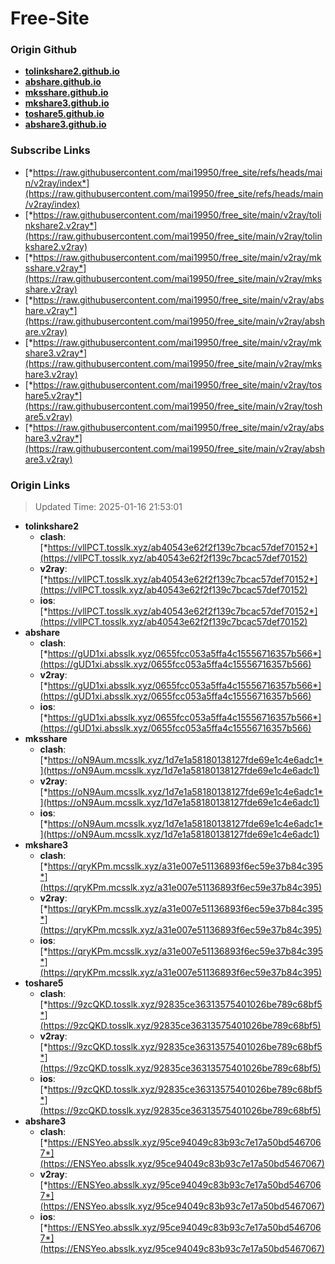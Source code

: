 # Free-Site

### Origin Github

- [**tolinkshare2.github.io**](https://github.com/tolinkshare2/tolinkshare2.github.io)
- [**abshare.github.io**](https://github.com/abshare/abshare.github.io)
- [**mksshare.github.io**](https://github.com/mksshare/mksshare.github.io)
- [**mkshare3.github.io**](https://github.com/mkshare3/mkshare3.github.io)
- [**toshare5.github.io**](https://github.com/toshare5/toshare5.github.io)
- [**abshare3.github.io**](https://github.com/abshare3/abshare3.github.io)

### Subscribe Links

- [*https://raw.githubusercontent.com/mai19950/free_site/refs/heads/main/v2ray/index*](https://raw.githubusercontent.com/mai19950/free_site/refs/heads/main/v2ray/index)
- [*https://raw.githubusercontent.com/mai19950/free_site/main/v2ray/tolinkshare2.v2ray*](https://raw.githubusercontent.com/mai19950/free_site/main/v2ray/tolinkshare2.v2ray)
- [*https://raw.githubusercontent.com/mai19950/free_site/main/v2ray/mksshare.v2ray*](https://raw.githubusercontent.com/mai19950/free_site/main/v2ray/mksshare.v2ray)
- [*https://raw.githubusercontent.com/mai19950/free_site/main/v2ray/abshare.v2ray*](https://raw.githubusercontent.com/mai19950/free_site/main/v2ray/abshare.v2ray)
- [*https://raw.githubusercontent.com/mai19950/free_site/main/v2ray/mkshare3.v2ray*](https://raw.githubusercontent.com/mai19950/free_site/main/v2ray/mkshare3.v2ray)
- [*https://raw.githubusercontent.com/mai19950/free_site/main/v2ray/toshare5.v2ray*](https://raw.githubusercontent.com/mai19950/free_site/main/v2ray/toshare5.v2ray)
- [*https://raw.githubusercontent.com/mai19950/free_site/main/v2ray/abshare3.v2ray*](https://raw.githubusercontent.com/mai19950/free_site/main/v2ray/abshare3.v2ray)

### Origin Links

> Updated Time: 2025-01-16 21:53:01

- **tolinkshare2**
  - **clash**: [*https://vllPCT.tosslk.xyz/ab40543e62f2f139c7bcac57def70152*](https://vllPCT.tosslk.xyz/ab40543e62f2f139c7bcac57def70152)
  - **v2ray**: [*https://vllPCT.tosslk.xyz/ab40543e62f2f139c7bcac57def70152*](https://vllPCT.tosslk.xyz/ab40543e62f2f139c7bcac57def70152)
  - **ios**: [*https://vllPCT.tosslk.xyz/ab40543e62f2f139c7bcac57def70152*](https://vllPCT.tosslk.xyz/ab40543e62f2f139c7bcac57def70152)
- **abshare**
  - **clash**: [*https://gUD1xi.absslk.xyz/0655fcc053a5ffa4c15556716357b566*](https://gUD1xi.absslk.xyz/0655fcc053a5ffa4c15556716357b566)
  - **v2ray**: [*https://gUD1xi.absslk.xyz/0655fcc053a5ffa4c15556716357b566*](https://gUD1xi.absslk.xyz/0655fcc053a5ffa4c15556716357b566)
  - **ios**: [*https://gUD1xi.absslk.xyz/0655fcc053a5ffa4c15556716357b566*](https://gUD1xi.absslk.xyz/0655fcc053a5ffa4c15556716357b566)
- **mksshare**
  - **clash**: [*https://oN9Aum.mcsslk.xyz/1d7e1a58180138127fde69e1c4e6adc1*](https://oN9Aum.mcsslk.xyz/1d7e1a58180138127fde69e1c4e6adc1)
  - **v2ray**: [*https://oN9Aum.mcsslk.xyz/1d7e1a58180138127fde69e1c4e6adc1*](https://oN9Aum.mcsslk.xyz/1d7e1a58180138127fde69e1c4e6adc1)
  - **ios**: [*https://oN9Aum.mcsslk.xyz/1d7e1a58180138127fde69e1c4e6adc1*](https://oN9Aum.mcsslk.xyz/1d7e1a58180138127fde69e1c4e6adc1)
- **mkshare3**
  - **clash**: [*https://qryKPm.mcsslk.xyz/a31e007e51136893f6ec59e37b84c395*](https://qryKPm.mcsslk.xyz/a31e007e51136893f6ec59e37b84c395)
  - **v2ray**: [*https://qryKPm.mcsslk.xyz/a31e007e51136893f6ec59e37b84c395*](https://qryKPm.mcsslk.xyz/a31e007e51136893f6ec59e37b84c395)
  - **ios**: [*https://qryKPm.mcsslk.xyz/a31e007e51136893f6ec59e37b84c395*](https://qryKPm.mcsslk.xyz/a31e007e51136893f6ec59e37b84c395)
- **toshare5**
  - **clash**: [*https://9zcQKD.tosslk.xyz/92835ce36313575401026be789c68bf5*](https://9zcQKD.tosslk.xyz/92835ce36313575401026be789c68bf5)
  - **v2ray**: [*https://9zcQKD.tosslk.xyz/92835ce36313575401026be789c68bf5*](https://9zcQKD.tosslk.xyz/92835ce36313575401026be789c68bf5)
  - **ios**: [*https://9zcQKD.tosslk.xyz/92835ce36313575401026be789c68bf5*](https://9zcQKD.tosslk.xyz/92835ce36313575401026be789c68bf5)
- **abshare3**
  - **clash**: [*https://ENSYeo.absslk.xyz/95ce94049c83b93c7e17a50bd5467067*](https://ENSYeo.absslk.xyz/95ce94049c83b93c7e17a50bd5467067)
  - **v2ray**: [*https://ENSYeo.absslk.xyz/95ce94049c83b93c7e17a50bd5467067*](https://ENSYeo.absslk.xyz/95ce94049c83b93c7e17a50bd5467067)
  - **ios**: [*https://ENSYeo.absslk.xyz/95ce94049c83b93c7e17a50bd5467067*](https://ENSYeo.absslk.xyz/95ce94049c83b93c7e17a50bd5467067)
